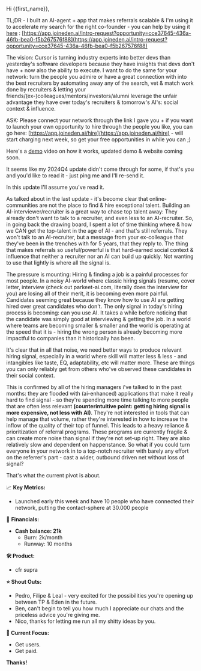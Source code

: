 Hi {{first_name}},

TL;DR - I built an AI-agent + app that makes referrals scalable & I'm using it to accelerate my search for the right co-founder - you can help by using it [here](https://app.joineden.ai/intro-request?opportunity=cce37645-436a-46fb-bea0-f5b267576f88) : [https://app.joineden.ai/intro-request?opportunity=cce37645-436a-46fb-bea0-f5b267576f88](https://app.joineden.ai/intro-request?opportunity=cce37645-436a-46fb-bea0-f5b267576f88)

The vision: Cursor is turning industry experts into better devs than yesterday's software developers because they have insights that devs don't have + now also the ability to execute. I want to do the same for your network: turn the people you admire or have a great connection with into the best recruiters by automating away any of the search, vet & match work done by recruiters & letting your friends/(ex-)colleagues/mentors/investors/alumni leverage the unfair advantage they have over today's recruiters & tomorrow's AI's: social context & influence.

ASK: Please connect your network through the link I gave you + if you want to launch your own opportunity to hire through the people you like, you can go here: [https://app.joineden.ai/hire](https://app.joineden.ai/hire) - will start charging next week, so get your free opportunities in while you can ;)

Here's a [demo](https://www.loom.com/share/6d6ef73b973948e4b2b61af0de35349a?sid=f3488eb3-e81c-48e6-873d-a89c6444c744) video on how it works, updated demo & website coming soon.

It seems like my 2024Q4 update didn't come through for some, if that's you and you'd like to read it - just ping me and I'll re-send it.

In this update I'll assume you've read it.

As talked about in the last update - it's become clear that online-communities are not the place to find & hire exceptional talent. Building an AI-interviewer/recruiter is a great way to chase top talent away: They already don't want to talk to a recruiter, and even less to an AI-recruiter. So, in going back the drawing board, I spent a lot of time thinking where & how we CAN get the top-talent in the age of AI - and that's still referrals. They won't talk to an AI-recruiter, but a message from your ex-colleague that they've been in the trenches with for 5 years, that they reply to. The thing that makes referrals so useful/powerful is that hard-earned social context & influence that neither a recruiter nor an AI can build up quickly. Not wanting to use that lightly is where all the signal is.

The pressure is mounting: Hiring & finding a job is a painful processes for most people. In a noisy AI-world where classic hiring signals (resume, cover letter, interview (check out parkeet-ai.com, literally does the interview for you) are losing all of their merit, it is becoming even more painful. Candidates seeming great because they know how to use AI are getting hired over great candidates who don't. The only signal in today's hiring process is becoming: can you use AI. It takes a while before noticing that the candidate was simply good at interviewing & getting the job. In a world where teams are becoming smaller & smaller and the world is operating at the speed that it is - hiring the wrong person is already becoming more impactful to companies than it historically has been.

It's clear that in all that noise, we need better ways to produce relevant hiring signal, especially in a world where skill will matter less & less - and intangibles like taste, EQ, adaptability, etc will matter more. These are things you can only reliably get from others who've observed these candidates in their social context.

This is confirmed by all of the hiring managers i've talked to in the past months: they are flooded with (ai-enhanced) applications that make it really hard to find signal - so they're spending more time talking to more people that are often less relevant **(counterintuitive point: getting hiring signal is more expensive, not less with AI)**. They're not interested in tools that can help manage that volume, rather they're interested in how to increase the inflow of the quality of their top of funnel. This leads to a heavy reliance & prioritization of referral programs. These programs are currently fragile & can create more noise than signal if they're not set-up right. They are also relatively slow and dependent on happenstance. So what if you could turn everyone in your network in to a top-notch recruiter with barely any effort on the referrer's part - cast a wider, outbound driven net without loss of signal?

That's what the current pivot is about.

📈 **Key Metrics:**

- Launched early this week and have 10 people who have connected their network, putting the contact-sphere at 30.000 people

🏦 **Financials:**

- **Cash balance: 21k**
    - Burn: 2k/month
    - Runway: 10 months

**🛠 Product:**

- cfr supra

**⭐️ Shout Outs:**

- Pedro, Filipe & Leal - very excited for the possibilities you're opening up between TP & Eden in the future.
- Ben, can't begin to tell you how much I appreciate our chats and the priceless advice you're giving me.
- Nico, thanks for letting me run all my shitty ideas by you.

**🎯 Current Focus:**

- Get users.
- Get paid.

**Thanks!**